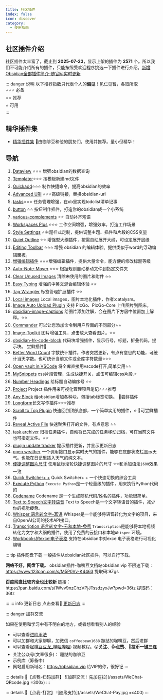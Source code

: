 ```yaml
---
title: 社区插件
index: false
icon: discover
category:
  - 使用指南
---
```

## 社区插件介绍
社区插件太丰富了，截止到 **2025-07-23**，显示上架的插件为 **2571** 个。所以我们不可能介绍所有的插件，只能按照受欢迎程序挑选一下插件进行介绍。[新增Obsidian全部插件简介-随官网实时更新](/zh/community-plugins/community-plugins-index.md)

::: danger 说明
以下推荐指数只代表个人的**偏见**！见仁见智，各取所取  
⭐️⭐️⭐️ 必备  
⭐️⭐️      推荐  
⭐️           可用  
:::

## 精华插件集
- [精华插件集](/zh/community-plugins/README.md) 🍖由咖啡豆和他的朋友们，使用并推荐。量小但精华！

## 导航
1. [Dataview](/zh/community-plugins/dataview.md) ⭐️⭐️⭐️ 增强obsidian的数据查询
2. [Templater](/zh/community-plugins/templater.md)⭐️⭐️⭐️ 按模板新建md文件
3. [Quickadd](/zh/community-plugins/quickadd.md)⭐️⭐️⭐️ 制作快捷命令，提高obsidian的效率
4. [Advanced URI](/zh/community-plugins/Advanced-URI.md) ⭐️⭐️⭐️高级链接，替换obsidian-url
5. [tasks](/zh/community-plugins/tasks.md)⭐️⭐️⭐️ 任务管理增强，在ob里实现todolist清单记事
6. [button](/zh/community-plugins/button.md) ⭐️⭐️ 按钮制作插件，打造你的obsidian成一个小系统
7. [various-complements](/zh/community-plugins/various-complements.md) ⭐️⭐️ 自动补齐短语
8. [Workspaces Plus](/zh/community-plugins/Workspaces-Plus.md) ⭐️⭐️⭐️ 工作空间增强，增强效率，打造工作场景
9. [Style Settings](/zh/community-plugins/Style-Settings.md) ⭐️主题样式定制，提供调整主题、插件和片段的CSS变量
10. [Quiet Outline](/zh/community-plugins/quiet-outline.md)  ⭐️⭐️ 增强型大纲插件，按需自动展开大纲，可设定展开层级
11. [Editing Toolbar](/zh/community-plugins/Editing-Toolbar.md) ⭐️⭐️⭐️ 增强 obsidian 的编辑体验。提供类似于word的浮动编辑面板。
12. [增强编辑插件](/zh/community-plugins/Enhanced-editing.md) ⭐️⭐️⭐️增强编辑插件，提供大量命令，能方便的修改标题等级
13. [Auto-Note-Mover](/zh/community-plugins/auto-note-mover.md) ⭐️⭐️⭐️ 根据规则自动移动文件到指定文件夹
14. [Clear Unused lmages](/zh/community-plugins/Clear-Unused-lmages.md) 清除未使用的图片和附件 ⭐️⭐️
15. [Easy Typing](/zh/community-plugins/Easy-Typing.md) 增强的中英文混合编辑体验 ⭐️⭐️
16. [Tag Wrangler](/zh/community-plugins/Tag-Wrangler.md) 标签管理扩展插件 ⭐️⭐️
17. [Local images](/zh/community-plugins/Local-images.md) Local images，图片本地化插件，作者:catalysm。
18. [Image Auto Upload Plugin](/zh/community-plugins/Image-Auto-Upload-Plugin.md) 支持 PicGo、PicGo-Core 上传图片到图床。
19. [obsidian-image-captions](/zh/community-plugins/obsidian-image-captions.md) 给图片添加注解，会在图片下方居中位置加上解释。⭐️⭐
20. [Commander](/zh/community-plugins/Commander.md)  可以让您添加命令到用户界面的不同部分⭐️⭐️
21. [Image-Toolkit](/zh/community-plugins/Image-Toolkit.md)  图片增强工具，点击放大查看图片。⭐️⭐️
22. [obsidian-hk-code-block](/zh/community-plugins/obsidian-hk-code-block.md)  代码块增强插件，显示行号，标题，折叠代码，提示块。 尝鲜插件🍑
23. [Better Word Count](/zh/community-plugins/Better-Word-Count.md) 字数统计插件，作者突然更新。有点有意思的功能，可统计当天字数。也可统计当前文件或全库字符数量⭐️⭐️⭐️
24. [Open vault in VSCode](/zh/community-plugins/Open-vault-in-VSCode.md) 将全库直接用vscode打开,简单实用⭐️⭐️
25. [MySnippets](/zh/community-plugins/MySnippets.md) css片段管理，生成快捷开关，点击可编辑css片段.⭐️
26. [Number Headings](/zh/community-plugins/Number-Headings.md) 给标题自动编序号 ⭐️⭐️
27. [Project](/zh/community-plugins/Project.md) Project 插件用来可视化管理项目笔记⭐️⭐️⭐️推荐
28. [Any Block](/zh/community-plugins/Any-Block.md) 给obsidian增加各种块，包括tab标签切换。 🍑尝鲜插件
29. [Longform](/zh/community-plugins/Longform.md)长文写作插件⭐️⭐️⭐️推荐
30. [Scroll to Top Plugin](/zh/community-plugins/Scroll-to-Top-Plugin.md) 快速回到顶部底部，一个简单实用的插件，⭐️ 🍑可尝鲜插件
31. [Reveal Active File](/zh/community-plugins/Reveal-Active-File.md) 快速聚焦打开的文件，有点意思 ⭐️⭐️
32. [task archiver](/zh/community-plugins/task-archiver.md) 归档任务插件，自动将已完成的任务移动归档，可在当前文件也可指定文件。⭐️⭐️
33. [plugin update tracker](/zh/community-plugins/plugin-update-tracker.md) 提示插件更新，并显示更新日志
34. [open weather](/zh/community-plugins/obsidian-open-weather.md) 一个调用接口显示实时天气的插件，能够在底部状态栏显示天气。也能在日记里插入天气的纯文本。
35. [便捷调整图片尺寸](/zh/community-plugins/mousewheel-image-zoom.md) 使用鼠标滚轮快捷调整图片的尺寸 ⭐⭐和添加语法`|600`效果一致
36. [Quick Switcher+ +](/zh/community-plugins/Quick-Switcher.md) Quick Switcher+ + 一个快速切换的综合工具
37. [Execute Python](/zh/community-plugins/obsidian-execute-python.md) `Execute Python`是一个轻量级的插件，用来执行Python代码的
38. [Codename](/zh/community-plugins/obsidian-execute-python.md) Codename 是一个生成随机代码/姓名的插件，功能很简单。
39. [Text to Speech文字转语音](/zh/community-plugins/obsidian-tts.md) Text to Speech是一个文字转语音的插件，减少你的视觉疲惫。
40. [Whisper 语言转文字-耳语](/zh/community-plugins/Whisper.md) Whisper是一个能够将语音转化为文字的项目，来自OpenAI公司的技术API接口。
41. [Transcription 语言转文字-云和本地-免费](/zh/community-plugins/Transcription.md) `Transcription`是能够将本地视频转化为文字和大纲的插件。使用了免费的云接口和本地`Whisper` 环境。
42. [Workbooks的excel电子表格](/zh/community-plugins/Workbooks.md) 支持在obsidian中对excel电子表格进行可视化编辑

::: tip 插件网盘下载
一般插件从obsidian社区插件，可以自行下载。

**网络不好，网盘下载。**
obsidian插件-咖啡豆文档站obsidian.vip 
不限速下载：https://www.123pan.com/s/M5P0Vv-K4463 提取码:9Zgs

**百度网盘比较齐全也比较新**
链接：https://pan.baidu.com/s/1Wvv9nzChzVPjJTssdzyxJw?pwd=36tz 
提取码：36tz

:::
::: info 更新日志
点击查看📙 [更新日志](/zh/documentation/Update-Log.md)
:::

::: danger 加群交流

如果在使用和学习中有不明白的地方，或者想看看别人的经验
- 可以查看[进阶用法](/zh/advanced)
- 可以加群和大家聊聊，加微信 `coffeebean1688` 蹦跶的咖啡豆，然后进群
- 可以查看[咖啡豆豆龙_哔哩哔哩](https://space.bilibili.com/618777356)) 视频教程。😜**关注、👍点赞、📀投币一键三连**
- 关注公众号(文章很多)：`蹦跶的咖啡豆
- 示例库（筹备中）
- 网站启用新域名：https://obsidian.vip 给VIP的你，很好记
:::

::: details 🌱【点我-扫码加群】
![加群交流！先加在拉](/assets/WeChat-QRcode.jpg =300x) 
::: 

::: details 🍻【点我-打赏】
![随缘支持](/assets/WeChat-Pay.jpg =x400)
::: 

